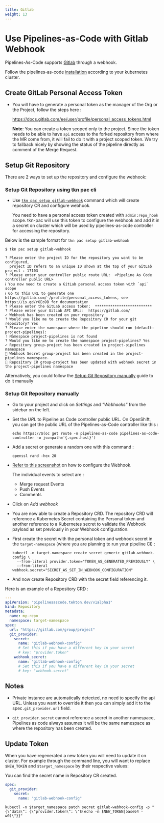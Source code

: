 ```yaml
---
title: Gitlab
weight: 13
---
```


# Use Pipelines-as-Code with Gitlab Webhook

Pipelines-As-Code supports [Gitlab](https://www.gitlab.com) through a webhook.

Follow the pipelines-as-code [installation](/docs/install/installation) according to your kubernetes cluster.

## Create GitLab Personal Access Token

* You will have to generate a personal token as the manager of the Org or the Project,
  follow the steps here :

  <https://docs.gitlab.com/ee/user/profile/personal_access_tokens.html>

  **Note**: You can create a token scoped only to the project. Since the
  token needs to be able to have `api` access to the forked repository from where
  the MR come from, it will fail to do it with a project scoped token. We try
  to fallback nicely by showing the status of the pipeline directly as comment
  of the Merge Request.

## Setup Git Repository

There are 2 ways to set up the repository and configure the webhook:

### Setup Git Repository using tkn pac cli

* Use [`tkn pac setup gitlab-webhook`](/docs/guide/cli) command which
  will create repository CR and configure webhook.

  You need to have a personal access token created with `admin:repo_hook` scope. tkn-pac will use this token to configure the
  webhook and add it in a secret on cluster which will be used by pipelines-as-code controller for accessing the repository.

Below is the sample format for `tkn pac setup gitlab-webhook`

```shell script
$ tkn pac setup gitlab-webhook

? Please enter the project ID for the repository you want to be configured,
  project ID refers to an unique ID shown at the top of your GitLab project : 17103
? Please enter your controller public route URL:  <Pipeline As Code controller public URL>
ℹ ️You now need to create a GitLab personal access token with `api` scope
ℹ ️Go to this URL to generate one https://gitlab.com/-/profile/personal_access_tokens, see https://is.gd/rOEo9B for documentation
? Please enter the GitLab access token:  **************************
? Please enter your GitLab API URL::  https://gitlab.com/
✓ Webhook has been created on your repository
? Would you like me to create the Repository CR for your git repository? Yes
? Please enter the namespace where the pipeline should run (default: project-pipelines):
! Namespace project-pipelines is not found
? Would you like me to create the namespace project-pipelines? Yes
✓ Repository group-project has been created in project-pipelines namespace
🔑 Webhook Secret group-project has been created in the project-pipelines namespace.
🔑 Repository CR group-project has been updated with webhook secret in the project-pipelines namespace
```

Alternatively, you could follow the [Setup Git Repository manually](#setup-git-repository-manually) guide to do it manually

### Setup Git Repository manually

* Go to your project and click on *Settings* and *"Webhooks"* from the sidebar on the left.

* Set the *URL* to Pipeline as Code controller public URL. On OpenShift, you can get the public URL of the
  Pipelines-as-Code controller like this :

  ```shell
  echo https://$(oc get route -n pipelines-as-code pipelines-as-code-controller -o jsonpath='{.spec.host}')
  ```

* Add a secret or generate a random one with this command  :

  ```shell
  openssl rand -hex 20
  ```

* [Refer to this screenshot](/images/gitlab-add-webhook.png) on how to configure the Webhook.

  The individual  events to select are :

  * Merge request Events
  * Push Events
  * Comments

* Click on *Add webhook*

* You are now able to create a Repository CRD. The repository CRD will reference a Kubernetes Secret containing the Personal token
and another reference to a Kubernetes secret to validate the Webhook payload as set previously in your Webhook configuration.

* First create the secret with the personal token and webhook secret in the `target-namespace` (where you are planning to run your pipeline CI) :

  ```shell
  kubectl -n target-namespace create secret generic gitlab-webhook-config \
    --from-literal provider.token="TOKEN_AS_GENERATED_PREVIOUSLY" \
    --from-literal webhook.secret="SECRET_AS_SET_IN_WEBHOOK_CONFIGURATION"
  ```

* And now create Repository CRD with the secret field referencing it.

Here is an example of a Repository CRD :

  ```yaml
  ---
  apiVersion: "pipelinesascode.tekton.dev/v1alpha1"
  kind: Repository
  metadata:
    name: my-repo
    namespace: target-namespace
  spec:
    url: "https://gitlab.com/group/project"
    git_provider:
      secret:
        name: "gitlab-webhook-config"
        # Set this if you have a different key in your secret
        # key: "provider.token"
      webhook_secret:
        name: "gitlab-webhook-config"
        # Set this if you have a different key in your secret
        # key: "webhook.secret"
  ```

## Notes

* Private instance are automatically detected, no need to specify the api URL. Unless you want to override it then you can simply add it to the spec`.git_provider.url` field.

* `git_provider.secret` cannot reference a secret in another namespace,
  Pipelines as code always assumes it will be the same namespace as where the
  repository has been created.

## Update Token

When you have regenerated a new token you will need to  update it on cluster.
For example through the command line, you will want to replace `$NEW_TOKEN` and `$target_namespace` by their respective values:

You can find the secret name in Repository CR created.

  ```yaml
  spec:
    git_provider:
      secret:
        name: "gitlab-webhook-config"
  ```

```shell
kubectl -n $target_namespace patch secret gitlab-webhook-config -p "{\"data\": {\"provider.token\": \"$(echo -n $NEW_TOKEN|base64 -w0)\"}}"
```
